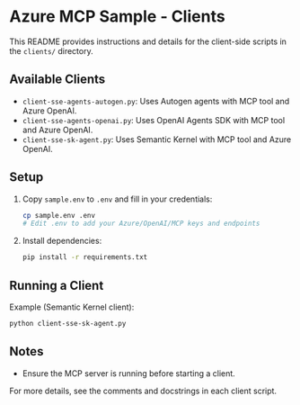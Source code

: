 # Azure MCP Sample - Clients

This README provides instructions and details for the client-side scripts in the `clients/` directory.

## Available Clients

- `client-sse-agents-autogen.py`: Uses Autogen agents with MCP tool and Azure OpenAI.
- `client-sse-agents-openai.py`: Uses OpenAI Agents SDK with MCP tool and Azure OpenAI.
- `client-sse-sk-agent.py`: Uses Semantic Kernel with MCP tool and Azure OpenAI.

## Setup

1. Copy `sample.env` to `.env` and fill in your credentials:
   ```bash
   cp sample.env .env
   # Edit .env to add your Azure/OpenAI/MCP keys and endpoints
   ```
2. Install dependencies:
   ```bash
   pip install -r requirements.txt
   ```

## Running a Client

Example (Semantic Kernel client):
```bash
python client-sse-sk-agent.py
```

## Notes
- Ensure the MCP server is running before starting a client.

For more details, see the comments and docstrings in each client script.
